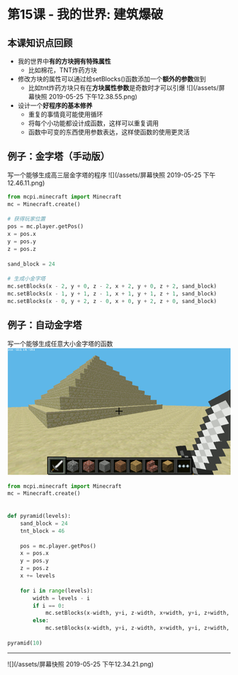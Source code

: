 # 第15课 - 我的世界: 建筑爆破

## 本课知识点回顾
* 我的世界中**有的方块拥有特殊属性**
    * 比如棉花，TNT炸药方块
* 修改方块的属性可以通过给setBlocks()函数添加一个**额外的参数**做到
    * 比如tnt炸药方块只有在**方块属性参数**是奇数时才可以引爆
    ![](/assets/屏幕快照 2019-05-25 下午12.38.55.png)
* 设计一个**好程序的基本修养**
    * 重复的事情竟可能使用循环
    * 将每个小功能都设计成函数，这样可以重复调用
    * 函数中可变的东西使用参数表达，这样使函数的使用更灵活


## 例子：金字塔（手动版）
写一个能够生成高三层金字塔的程序
![](/assets/屏幕快照 2019-05-25 下午12.46.11.png)
```python
from mcpi.minecraft import Minecraft
mc = Minecraft.create()

# 获得玩家位置
pos = mc.player.getPos()
x = pos.x
y = pos.y
z = pos.z

sand_block = 24

# 生成小金字塔
mc.setBlocks(x - 2, y + 0, z - 2, x + 2, y + 0, z + 2, sand_block)
mc.setBlocks(x - 1, y + 1, z - 1, x + 1, y + 1, z + 1, sand_block)
mc.setBlocks(x - 0, y + 2, z - 0, x + 0, y + 2, z + 0, sand_block)

```

## 例子：自动金字塔
写一个能够生成任意大小金字塔的函数
![](/assets/pyramid.png)
```python
from mcpi.minecraft import Minecraft
mc = Minecraft.create()


def pyramid(levels):
    sand_block = 24
    tnt_block = 46

    pos = mc.player.getPos()
    x = pos.x
    y = pos.y
    z = pos.z
    x += levels

    for i in range(levels):
        width = levels - i
        if i == 0:
            mc.setBlocks(x-width, y+i, z-width, x+width, y+i, z+width, tnt_block, 1)
        else:
            mc.setBlocks(x-width, y+i, z-width, x+width, y+i, z+width, sand_block)

pyramid(10)
```

---
![](/assets/屏幕快照 2019-05-25 下午12.34.21.png)